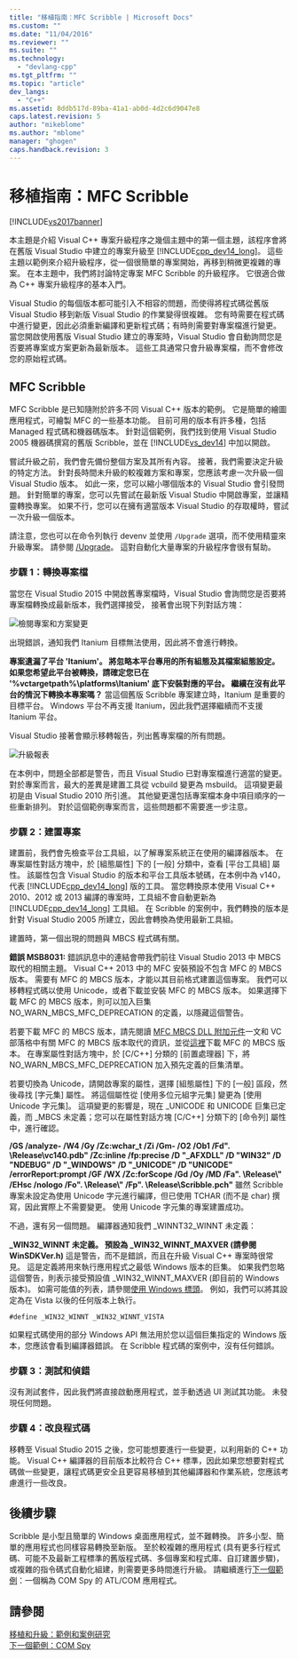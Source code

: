 ```yaml
---
title: "移植指南：MFC Scribble | Microsoft Docs"
ms.custom: ""
ms.date: "11/04/2016"
ms.reviewer: ""
ms.suite: ""
ms.technology: 
  - "devlang-cpp"
ms.tgt_pltfrm: ""
ms.topic: "article"
dev_langs: 
  - "C++"
ms.assetid: 8ddb517d-89ba-41a1-ab0d-4d2c6d9047e8
caps.latest.revision: 5
author: "mikeblome"
ms.author: "mblome"
manager: "ghogen"
caps.handback.revision: 3
---
```

# 移植指南：MFC Scribble
[!INCLUDE[vs2017banner](../assembler/inline/includes/vs2017banner.md)]

本主題是介紹 Visual C\+\+ 專案升級程序之幾個主題中的第一個主題，該程序會將在舊版 Visual Studio 中建立的專案升級至 [!INCLUDE[cpp_dev14_long](../porting/includes/cpp_dev14_long_md.md)]。  這些主題以範例來介紹升級程序，從一個很簡單的專案開始，再移到稍微更複雜的專案。  在本主題中，我們將討論特定專案 MFC Scribble 的升級程序。  它很適合做為 C\+\+ 專案升級程序的基本入門。  
  
 Visual Studio 的每個版本都可能引入不相容的問題，而使得將程式碼從舊版 Visual Studio 移到新版 Visual Studio 的作業變得很複雜。  您有時需要在程式碼中進行變更，因此必須重新編譯和更新程式碼；有時則需要對專案檔進行變更。  當您開啟使用舊版 Visual Studio 建立的專案時，Visual Studio 會自動詢問您是否要將專案或方案更新為最新版本。  這些工具通常只會升級專案檔，而不會修改您的原始程式碼。  
  
## MFC Scribble  
 MFC Scribble 是已知隨附於許多不同 Visual C\+\+ 版本的範例。  它是簡單的繪圖應用程式，可繪製 MFC 的一些基本功能。  目前可用的版本有許多種，包括 Managed 程式碼和機器碼版本。  針對這個範例，我們找到使用 Visual Studio 2005 機器碼撰寫的舊版 Scribble，並在 [!INCLUDE[vs_dev14](../ide/includes/vs_dev14_md.md)] 中加以開啟。  
  
 嘗試升級之前，我們會先備份整個方案及其所有內容。  接著，我們需要決定升級的特定方法。  針對長時間未升級的較複雜方案和專案，您應該考慮一次升級一個 Visual Studio 版本。  如此一來，您可以縮小哪個版本的 Visual Studio 會引發問題。  針對簡單的專案，您可以先嘗試在最新版 Visual Studio 中開啟專案，並讓精靈轉換專案。  如果不行，您可以在擁有適當版本 Visual Studio 的存取權時，嘗試一次升級一個版本。  
  
 請注意，您也可以在命令列執行 devenv 並使用 `/Upgrade` 選項，而不使用精靈來升級專案。  請參閱 [\/Upgrade](../Topic/-Upgrade%20\(devenv.exe\).md)。  這對自動化大量專案的升級程序會很有幫助。  
  
### 步驟 1：轉換專案檔  
 當您在 Visual Studio 2015 中開啟舊專案檔時，Visual Studio 會詢問您是否要將專案檔轉換成最新版本，我們選擇接受，  接著會出現下列對話方塊：  
  
 ![檢閱專案和方案變更](../porting/media/scribbleprojectupgrade.png "ScribbleProjectUpgrade")  
  
 出現錯誤，通知我們 Itanium 目標無法使用，因此將不會進行轉換。  
  
  **專案遺漏了平台 'Itanium'。  將忽略本平台專用的所有組態及其檔案組態設定。  如果您希望此平台被轉換，請確定您已在 '%vctargetpath%\\platforms\\Itanium' 底下安裝對應的平台。  繼續在沒有此平台的情況下轉換本專案嗎？**  當這個舊版 Scribble 專案建立時，Itanium 是重要的目標平台。  Windows 平台不再支援 Itanium，因此我們選擇繼續而不支援 Itanium 平台。  
  
 Visual Studio 接著會顯示移轉報告，列出舊專案檔的所有問題。  
  
 ![升級報表](../porting/media/scribblemigrationreport.png "ScribbleMigrationReport")  
  
 在本例中，問題全部都是警告，而且 Visual Studio 已對專案檔進行適當的變更。  對於專案而言，最大的差異是建置工具從 vcbuild 變更為 msbuild。  這項變更最初是由 Visual Studio 2010 所引進。  其他變更還包括專案檔本身中項目順序的一些重新排列。  對於這個範例專案而言，這些問題都不需要進一步注意。  
  
### 步驟 2：建置專案  
 建置前，我們會先檢查平台工具組，以了解專案系統正在使用的編譯器版本。  在專案屬性對話方塊中，於 \[組態屬性\] 下的 \[一般\] 分類中，查看 \[平台工具組\] 屬性。  該屬性包含 Visual Studio 的版本和平台工具版本號碼，在本例中為 v140，代表 [!INCLUDE[cpp_dev14_long](../porting/includes/cpp_dev14_long_md.md)] 版的工具。  當您轉換原本使用 Visual C\+\+ 2010、2012 或 2013 編譯的專案時，工具組不會自動更新為 [!INCLUDE[cpp_dev14_long](../porting/includes/cpp_dev14_long_md.md)] 工具組。  在 Scribble 的案例中，我們轉換的版本是針對 Visual Studio 2005 所建立，因此會轉換為使用最新工具組。  
  
 建置時，第一個出現的問題與 MBCS 程式碼有關。  
  
  **錯誤 MSB8031:**  錯誤訊息中的連結會帶我們前往 Visual Studio 2013 中 MBCS 取代的相關主題。  Visual C\+\+ 2013 中的 MFC 安裝預設不包含 MFC 的 MBCS 版本。  需要有 MFC 的 MBCS 版本，才能以其目前格式建置這個專案。  我們可以移轉程式碼以使用 Unicode，或者下載並安裝 MFC 的 MBCS 版本。  如果選擇下載 MFC 的 MBCS 版本，則可以加入巨集 NO\_WARN\_MBCS\_MFC\_DEPRECATION 的定義，以隱藏這個警告。  
  
 若要下載 MFC 的 MBCS 版本，請先閱讀 [MFC MBCS DLL 附加元件](../mfc/mfc-mbcs-dll-add-on.md)一文和 VC 部落格中有關 MFC 的 MBCS 版本取代的資訊，並從[這裡](http://www.microsoft.com/download/details.aspx?id=44930)下載 MFC 的 MBCS 版本。  在專案屬性對話方塊中，於 \[C\/C\+\+\] 分類的 \[前置處理器\] 下，將 NO\_WARN\_MBCS\_MFC\_DEPRECATION 加入預先定義的巨集清單。  
  
 若要切換為 Unicode，請開啟專案的屬性，選擇 \[組態屬性\] 下的 \[一般\] 區段，然後尋找 \[字元集\] 屬性。  將這個屬性從 \[使用多位元組字元集\] 變更為 \[使用 Unicode 字元集\]。  這項變更的影響是，現在 \_UNICODE 和 UNICODE 巨集已定義，而 \_MBCS 未定義；您可以在屬性對話方塊 \[C\/C\+\+\] 分類下的 \[命令列\] 屬性中，進行確認。  
  
  **\/GS \/analyze\- \/W4 \/Gy \/Zc:wchar\_t \/Zi \/Gm\- \/O2 \/Ob1 \/Fd".  \\Release\\vc140.pdb" \/Zc:inline \/fp:precise \/D "\_AFXDLL" \/D "WIN32" \/D "NDEBUG" \/D "\_WINDOWS" \/D "\_UNICODE" \/D "UNICODE" \/errorReport:prompt \/GF \/WX \/Zc:forScope \/Gd \/Oy \/MD \/Fa".  \\Release\\" \/EHsc \/nologo \/Fo".  \\Release\\" \/Fp".  \\Release\\Scribble.pch"**  雖然 Scribble 專案未設定為使用 Unicode 字元進行編譯，但已使用 TCHAR \(而不是 char\) 撰寫，因此實際上不需要變更。  使用 Unicode 字元集的專案建置成功。  
  
 不過，還有另一個問題。  編譯器通知我們 \_WINNT32\_WINNT 未定義：  
  
  **\_WIN32\_WINNT 未定義。  預設為 \_WIN32\_WINNT\_MAXVER \(請參閱 WinSDKVer.h\)**  這是警告，而不是錯誤，而且在升級 Visual C\+\+ 專案時很常見。  這是定義將用來執行應用程式之最低 Windows 版本的巨集。  如果我們忽略這個警告，則表示接受預設值 \_WIN32\_WINNT\_MAXVER \(即目前的 Windows 版本\)。  如需可能值的列表，請參閱[使用 Windows 標頭](https://msdn.microsoft.com/en-us/library/aa383745.aspx)。  例如，我們可以將其設定為在 Vista 以後的任何版本上執行。  
  
```  
#define _WIN32_WINNT _WIN32_WINNT_VISTA  
```  
  
 如果程式碼使用的部分 Windows API 無法用於您以這個巨集指定的 Windows 版本，您應該會看到編譯器錯誤。  在 Scribble 程式碼的案例中，沒有任何錯誤。  
  
### 步驟 3：測試和偵錯  
 沒有測試套件，因此我們將直接啟動應用程式，並手動透過 UI 測試其功能。  未發現任何問題。  
  
### 步驟 4：改良程式碼  
 移轉至 Visual Studio 2015 之後，您可能想要進行一些變更，以利用新的 C\+\+ 功能。  Visual C\+\+ 編譯器的目前版本比較符合 C\+\+ 標準，因此如果您想要對程式碼做一些變更，讓程式碼更安全且更容易移植到其他編譯器和作業系統，您應該考慮進行一些改良。  
  
## 後續步驟  
 Scribble 是小型且簡單的 Windows 桌面應用程式，並不難轉換。  許多小型、簡單的應用程式也同樣容易轉換至新版。  至於較複雜的應用程式 \(具有更多行程式碼、可能不及最新工程標準的舊版程式碼、多個專案和程式庫、自訂建置步驟\)，或複雜的指令碼式自動化組建，則需要更多時間進行升級。  請繼續進行[下一個範例](../porting/porting-guide-com-spy.md)：一個稱為 COM Spy 的 ATL\/COM 應用程式。  
  
## 請參閱  
 [移植和升級：範例和案例研究](../porting/porting-and-upgrading-examples-and-case-studies.md)   
 [下一個範例：COM Spy](../porting/porting-guide-com-spy.md)